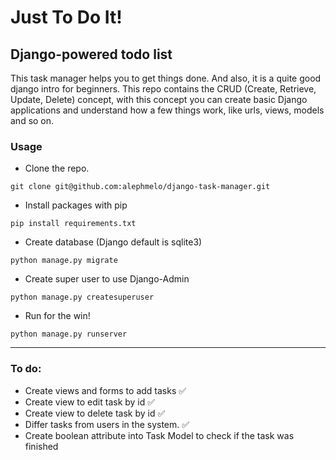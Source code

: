 # Just To Do It!

## Django-powered todo list

This task manager helps you to get things done. And also, it is a quite good django intro for beginners. This repo contains the CRUD (Create, Retrieve, Update, Delete) concept, with this concept you can create basic Django applications and understand how a few things work, like urls, views, models and so on. 

### Usage
* Clone the repo.
```git
git clone git@github.com:alephmelo/django-task-manager.git
```
* Install packages with pip
```
pip install requirements.txt
```
* Create database (Django default is sqlite3)
```
python manage.py migrate
```
* Create super user to use Django-Admin
```
python manage.py createsuperuser
```
* Run for the win!
```
python manage.py runserver
```
-----------------------------------------------

### To do:
* Create views and forms to add tasks ✅
* Create view to edit task by id ✅
* Create view to delete task by id ✅
* Differ tasks from users in the system. ✅
* Create boolean attribute into Task Model to check if the task was finished

